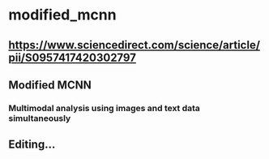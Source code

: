# modified_mcnn
## https://www.sciencedirect.com/science/article/pii/S0957417420302797

## Modified MCNN
### Multimodal analysis using images and text data simultaneously

## Editing...

